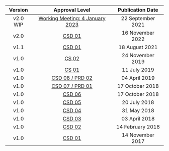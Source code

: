 | **Version** | **Approval Level** | **Publication Date** |
|:---:|:---:|:---:|
| v2.0 WIP | <a rel="noopener noreferrer" target="_blank" href="https://github.com/oasis-tcs/openc2-oc2ls/blob/working/oc2ls.md">Working Meeting: 4 January 2023</a> | 22 September 2021 |
| v2.0 | <a rel="noopener noreferrer" target="_blank" href="https://docs.oasis-open.org/openc2/oc2ls/v2.0/csd01/oc2ls-v2.0-csd01.html">CSD 01</a> | 16 November 2022 |
| v1.1 | <a rel="noopener noreferrer" target="_blank" href="https://docs.oasis-open.org/openc2/oc2ls/v1.1/csd01/oc2ls-v1.1-csd01.html" >CSD 01</a>  | 18 August 2021 |
| v1.0 | <a rel="noopener noreferrer" target="_blank" href="https://docs.oasis-open.org/openc2/oc2ls/v1.0/cs02/oc2ls-v1.0-cs02.html">CS 02</a>  | 24 November 2019 |
| v1.0 | <a rel="noopener noreferrer" target="_blank" href="https://docs.oasis-open.org/openc2/oc2ls/v1.0/cs01/oc2ls-v1.0-cs01.html">CS 01</a>  | 11 July 2019 |
| v1.0 | <a rel="noopener noreferrer" target="_blank" href="https://docs.oasis-open.org/openc2/oc2ls/v1.0/csprd02/oc2ls-v1.0-csprd02.html">CSD 08 / PRD 02</a>  | 04 April 2019 |
| v1.0 | <a rel="noopener noreferrer" target="_blank" href="https://docs.oasis-open.org/openc2/oc2ls/v1.0/csprd01/oc2ls-v1.0-csprd01.html">CSD 07 / PRD 01</a>  | 17 October 2018 |
| v1.0 | <a rel="noopener noreferrer" target="_blank" href="https://docs.oasis-open.org/openc2/oc2ls/v1.0/csd06/oc2ls-v1.0-csd06.html">CSD 06</a> | 17 October 2018 |
| v1.0 | <a rel="noopener noreferrer" target="_blank" href="https://docs.oasis-open.org/openc2/oc2ls/v1.0/csd05/oc2ls-v1.0-csd05.html">CSD 05</a>  | 20 July 2018 |
| v1.0 | <a rel="noopener noreferrer" target="_blank" href="https://docs.oasis-open.org/openc2/oc2ls/v1.0/csd04/oc2ls-v1.0-csd04.html">CSD 04</a>  | 31 May 2018 |
| v1.0 | <a rel="noopener noreferrer" target="_blank" href="https://docs.oasis-open.org/openc2/oc2ls/v1.0/csd03/oc2ls-v1.0-csd03.html">CSD 03</a>  | 03 April 2018 |
| v1.0 | <a rel="noopener noreferrer" target="_blank" href="https://docs.oasis-open.org/openc2/oc2ls/v1.0/csd02/oc2ls-v1.0-csd02.html">CSD 02</a>  | 14 February 2018 |
| v1.0 | <a rel="noopener noreferrer" target="_blank" href="https://docs.oasis-open.org/openc2/oc2ls/v1.0/csd01/oc2ls-v1.0-csd01.html">CSD 01</a>  | 14 November 2017 |